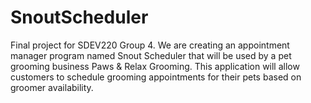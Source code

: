 # SnoutScheduler
Final project for SDEV220 Group 4. We are creating an appointment manager program named Snout Scheduler that will be used by a pet grooming business Paws &amp; Relax Grooming. This application will allow customers to schedule grooming appointments for their pets based on groomer availability.  
